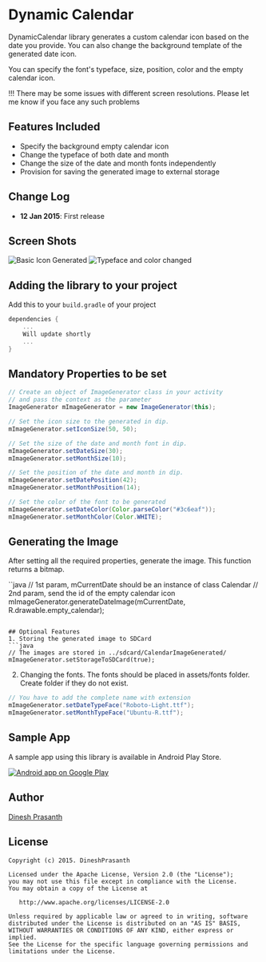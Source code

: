 Dynamic Calendar
================

DynamicCalendar library generates a custom calendar icon based on the date you provide. You can also change the background template of the generated date icon.

You can specify the font's typeface, size, position, color and the empty calendar icon.

!!! There may be some issues with different screen resolutions. Please let me know if you face any such problems

Features Included
-----------------
- Specify the background empty calendar icon
- Change the typeface of both date and month 
- Change the size of the date and month fonts independently
- Provision for saving the generated image to external storage

Change Log
----------
- **12 Jan 2015**: First release

Screen Shots
------------
![Basic Icon Generated][1]
![Typeface and color changed][2]

Adding the library to your project
----------------------------------
Add this to your `build.gradle` of your project

```groovy
dependencies {
    ...
    Will update shortly
    ...
}
```
    

## Mandatory Properties to be set
```java
// Create an object of ImageGenerator class in your activity
// and pass the context as the parameter
ImageGenerator mImageGenerator = new ImageGenerator(this);

// Set the icon size to the generated in dip. 
mImageGenerator.setIconSize(50, 50);

// Set the size of the date and month font in dip.
mImageGenerator.setDateSize(30);
mImageGenerator.setMonthSize(10);

// Set the position of the date and month in dip.
mImageGenerator.setDatePosition(42);
mImageGenerator.setMonthPosition(14);

// Set the color of the font to be generated
mImageGenerator.setDateColor(Color.parseColor("#3c6eaf"));
mImageGenerator.setMonthColor(Color.WHITE);
```

## Generating the Image
After setting all the required properties, generate the image. This function returns a bitmap.

``java
// 1st param, mCurrentDate should be an instance of class Calendar
// 2nd param, send the id of the empty calendar icon
mImageGenerator.generateDateImage(mCurrentDate, R.drawable.empty_calendar);
```

## Optional Features
1. Storing the generated image to SDCard
```java
// The images are stored in ../sdcard/CalendarImageGenerated/
mImageGenerator.setStorageToSDCard(true);
```

2. Changing the fonts.
The fonts should be placed in assets/fonts folder. Create folder if they do not exist.
```java
// You have to add the complete name with extension
mImageGenerator.setDateTypeFace("Roboto-Light.ttf");
mImageGenerator.setMonthTypeFace("Ubuntu-R.ttf");
```

Sample App
----------
A sample app using this library is available in Android Play Store.

<a href="https://play.google.com/store/apps/details?id=">
  <img alt="Android app on Google Play"
       src="https://developer.android.com/images/brand/en_app_rgb_wo_60.png" />
</a>

Author
------
[Dinesh Prasanth](https://github.com/SilleBille)

License
-------

    Copyright (c) 2015. DineshPrasanth

    Licensed under the Apache License, Version 2.0 (the "License");
    you may not use this file except in compliance with the License.
    You may obtain a copy of the License at

       http://www.apache.org/licenses/LICENSE-2.0

    Unless required by applicable law or agreed to in writing, software
    distributed under the License is distributed on an "AS IS" BASIS,
    WITHOUT WARRANTIES OR CONDITIONS OF ANY KIND, either express or implied.
    See the License for the specific language governing permissions and
    limitations under the License.



 [1]: https://raw.github.com/SilleBille/DynamicCalendar/master/sample-images/BasicActivity.png
 [2]: https://raw.github.com/SilleBille/DynamicCalendar/master/sample-images/TypeFaceActivity.png
